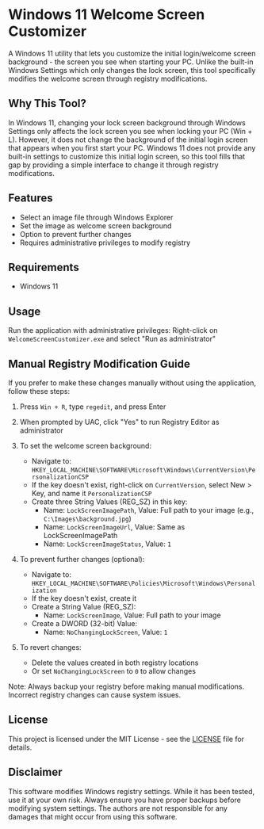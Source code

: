 # Windows 11 Welcome Screen Customizer

A Windows 11 utility that lets you customize the initial login/welcome screen background - the screen you see when starting your PC. Unlike the built-in Windows Settings which only changes the lock screen, this tool specifically modifies the welcome screen through registry modifications.

## Why This Tool?
In Windows 11, changing your lock screen background through Windows Settings only affects the lock screen you see when locking your PC (Win + L). However, it does not change the background of the initial login screen that appears when you first start your PC. Windows 11 does not provide any built-in settings to customize this initial login screen, so this tool fills that gap by providing a simple interface to change it through registry modifications.

## Features
- Select an image file through Windows Explorer
- Set the image as welcome screen background
- Option to prevent further changes
- Requires administrative privileges to modify registry

## Requirements
- Windows 11

## Usage
Run the application with administrative privileges:
Right-click on `WelcomeScreenCustomizer.exe` and select "Run as administrator"

## Manual Registry Modification Guide
If you prefer to make these changes manually without using the application, follow these steps:

1. Press `Win + R`, type `regedit`, and press Enter
2. When prompted by UAC, click "Yes" to run Registry Editor as administrator

3. To set the welcome screen background:
   - Navigate to: `HKEY_LOCAL_MACHINE\SOFTWARE\Microsoft\Windows\CurrentVersion\PersonalizationCSP`
   - If the key doesn't exist, right-click on `CurrentVersion`, select New > Key, and name it `PersonalizationCSP`
   - Create three String Values (REG_SZ) in this key:
     * Name: `LockScreenImagePath`, Value: Full path to your image (e.g., `C:\Images\background.jpg`)
     * Name: `LockScreenImageUrl`, Value: Same as LockScreenImagePath
     * Name: `LockScreenImageStatus`, Value: `1`

4. To prevent further changes (optional):
   - Navigate to: `HKEY_LOCAL_MACHINE\SOFTWARE\Policies\Microsoft\Windows\Personalization`
   - If the key doesn't exist, create it
   - Create a String Value (REG_SZ):
     * Name: `LockScreenImage`, Value: Full path to your image
   - Create a DWORD (32-bit) Value:
     * Name: `NoChangingLockScreen`, Value: `1`

5. To revert changes:
   - Delete the values created in both registry locations
   - Or set `NoChangingLockScreen` to `0` to allow changes

Note: Always backup your registry before making manual modifications. Incorrect registry changes can cause system issues.

## License
This project is licensed under the MIT License - see the [LICENSE](LICENSE) file for details.

## Disclaimer
This software modifies Windows registry settings. While it has been tested, use it at your own risk. Always ensure you have proper backups before modifying system settings. The authors are not responsible for any damages that might occur from using this software.
